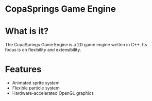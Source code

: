 # CopaSprings Game Engine

# What is it?

The CopaSprings Game Engine is a 2D game engine written in C++. Its focus is on flexibility and extensibility.

# Features

- Animated sprite system
- Flexible particle system
- Hardware-accelerated OpenGL graphics